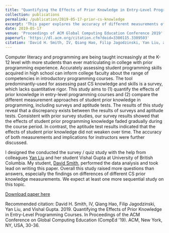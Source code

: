```yaml
---
title: "Quantifying the Effects of Prior Knowledge in Entry-Level Programming Courses"
collection: publications
permalink: /publication/2019-05-17-prior-cs-knowledge
excerpt: 'This paper explores the accuracy of different measurements of student prior knowledge in CS, and the effects of student prior knowledge in CS on their performance in CS1.'
date: 2019-05-17
venue: 'Proceedings of ACM Global Computing Education Conference 2019'
paperurl: 'https://dl.acm.org/citation.cfm?doid=3300115.3309503'
citation: 'David H. Smith, IV, Qiang Hao, Filip Jagodzinski, Yan Liu, and Vishal Gupta. 2019. Quantifying the Effects of Prior Knowledge in Entry-Level Programming Courses. In Proceedings of the ACM Conference on Global Computing Education (CompEd '19). ACM, New York, NY, USA, 30-36.'
---
```

Computer literacy and programming are being taught increasingly at the K-12 level with more students than ever matriculating in college with prior programming experience. Accurately assessing student programming skills acquired in high school can inform college faculty about the range of competencies in introductory programming courses. The tool predominantly-used for assessing past CS knowledge and skills is a survey, which lacks quantitative rigor. This study aims to (1) quantify the effects of prior knowledge in entry-level programming courses and (2) compare the different measurement approaches of student prior knowledge in programming, including surveys and aptitude tests. The results of this study reveal that a discrepancy exists between the results of surveys and aptitude tests. Consistent with prior survey studies, our survey results showed that the effects of student prior programming knowledge faded gradually during the course period. In contrast, the aptitude test results indicated that the effects of student prior knowledge did not weaken over time. The accuracy of both measurements and implications for instructors were further discussed.

I designed the conducted the survey / quiz study with the help from colleagues [Yan Liu](https://ecps.educ.ubc.ca/person/yan-liu/) and her student Vishal Gupta at University of British Columbia. My student, [David Smith](https://www.linkedin.com/in/david-smith-1b9499102), performed the data analysis and took lead on writing this paper. Overall this study raised more questions than answers, especially the findings on differences of different CS prior knowledge measurements. We expect at least one more sequential study on this topic.

[Download paper here](http://qhao.info/downloads/comped-2019.pdf)

Recommended citation: David H. Smith, IV, Qiang Hao, Filip Jagodzinski, Yan Liu, and Vishal Gupta. 2019. Quantifying the Effects of Prior Knowledge in Entry-Level Programming Courses. In Proceedings of the ACM Conference on Global Computing Education (CompEd '19). ACM, New York, NY, USA, 30-36.

